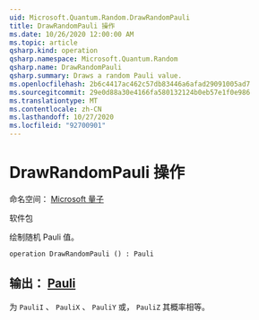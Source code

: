 ```yaml
---
uid: Microsoft.Quantum.Random.DrawRandomPauli
title: DrawRandomPauli 操作
ms.date: 10/26/2020 12:00:00 AM
ms.topic: article
qsharp.kind: operation
qsharp.namespace: Microsoft.Quantum.Random
qsharp.name: DrawRandomPauli
qsharp.summary: Draws a random Pauli value.
ms.openlocfilehash: 2b6c4417ac462c57db83446a6afad29091005ad7
ms.sourcegitcommit: 29e0d88a30e4166fa580132124b0eb57e1f0e986
ms.translationtype: MT
ms.contentlocale: zh-CN
ms.lasthandoff: 10/27/2020
ms.locfileid: "92700901"
---
```

# <a name="drawrandompauli-operation"></a>DrawRandomPauli 操作

命名空间： [Microsoft 量子](xref:Microsoft.Quantum.Random)

软件包 [](https://nuget.org/packages/)


绘制随机 Pauli 值。

```qsharp
operation DrawRandomPauli () : Pauli
```


## <a name="output--pauli"></a>输出： [Pauli](xref:microsoft.quantum.lang-ref.pauli)

为 `PauliI` 、 `PauliX` 、 `PauliY` 或， `PauliZ` 其概率相等。